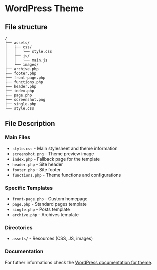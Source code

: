 # WordPress Theme

## File structure

```
/
├── assets/
│   ├── css/
│   │   └── style.css
│   ├── js/
│   │   └── main.js
│   └── images/
├── archive.php
├── footer.php
├── front-page.php
├── functions.php
├── header.php
├── index.php
├── page.php
├── screenshot.png
├── single.php
└── style.css
```

## File Description

### Main Files
- `style.css` - Main stylesheet and theme information
- `screenshot.png` - Theme preview image
- `index.php` - Fallback page for the template
- `header.php` - Site header
- `footer.php` - Site footer
- `functions.php` - Theme functions and configurations

### Specific Templates
- `front-page.php` - Custom homepage
- `page.php` - Standard pages template
- `single.php` - Posts template
- `archive.php` - Archives template

### Directories
- `assets/` - Resources (CSS, JS, images)

### Documentation
For futher informations check the [WordPress documentation for theme](https://developer.wordpress.org/themes/).